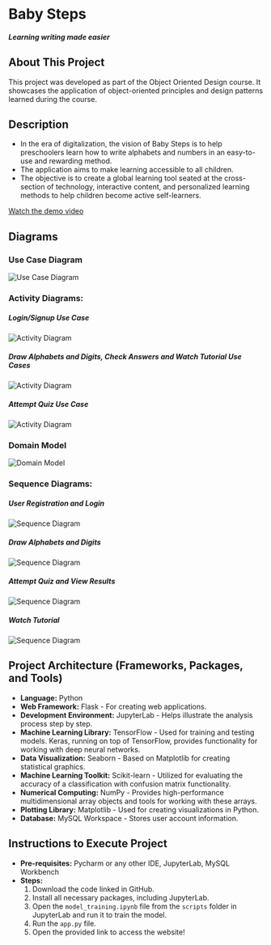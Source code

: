 # Baby Steps
#### _Learning writing made easier_

## About This Project
This project was developed as part of the Object Oriented Design course. It showcases the application of object-oriented principles and design patterns learned during the course.

## Description
- In the era of digitalization, the vision of Baby Steps is to help preschoolers learn how to write alphabets and numbers in an easy-to-use and rewarding method.
- The application aims to make learning accessible to all children.
- The objective is to create a global learning tool seated at the cross-section of technology, interactive content, and personalized learning methods to help children become active self-learners.

[Watch the demo video](BabyStepsVideo.mp4)
## Diagrams
### Use Case Diagram
![Use Case Diagram](readme_images/UseCaseDiag.png)
### Activity Diagrams:
##### Login/Signup Use Case
![Activity Diagram](readme_images/ActivityDiag1.png)
##### Draw Alphabets and Digits, Check Answers and Watch Tutorial Use Cases
![Activity Diagram](readme_images/ActivityDiag2.png)
##### Attempt Quiz Use Case
![Activity Diagram](readme_images/ActivityDiag3.png)
### Domain Model
![Domain Model](readme_images/DomainModel.png)
### Sequence Diagrams:
##### User Registration and Login
![Sequence Diagram](readme_images/SequenceDiag1.png)
##### Draw Alphabets and Digits
![Sequence Diagram](readme_images/SequenceDiag2.png)
##### Attempt Quiz and View Results
![Sequence Diagram](readme_images/SequenceDiag3.png)
##### Watch Tutorial
![Sequence Diagram](readme_images/SequenceDiag4.png)

## Project Architecture (Frameworks, Packages, and Tools)

- **Language:** Python
- **Web Framework:** Flask - For creating web applications.
- **Development Environment:** JupyterLab - Helps illustrate the analysis process step by step.
- **Machine Learning Library:** TensorFlow - Used for training and testing models. Keras, running on top of TensorFlow, provides functionality for working with deep neural networks.
- **Data Visualization:** Seaborn - Based on Matplotlib for creating statistical graphics.
- **Machine Learning Toolkit:** Scikit-learn - Utilized for evaluating the accuracy of a classification with confusion matrix functionality.
- **Numerical Computing:** NumPy - Provides high-performance multidimensional array objects and tools for working with these arrays.
- **Plotting Library:** Matplotlib - Used for creating visualizations in Python.
- **Database:** MySQL Workspace - Stores user account information.

## Instructions to Execute Project

- **Pre-requisites:** Pycharm or any other IDE, JupyterLab, MySQL Workbench
- **Steps:**
  1. Download the code linked in GitHub.
  2. Install all necessary packages, including JupyterLab.
  3. Open the `model_training.ipynb` file from the `scripts` folder in JupyterLab and run it to train the model.
  4. Run the `app.py` file.
  5. Open the provided link to access the website!
